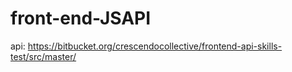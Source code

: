 # front-end-JSAPI

api: 
https://bitbucket.org/crescendocollective/frontend-api-skills-test/src/master/
